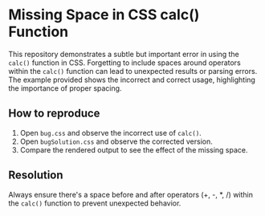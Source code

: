 # Missing Space in CSS calc() Function

This repository demonstrates a subtle but important error in using the `calc()` function in CSS.  Forgetting to include spaces around operators within the `calc()` function can lead to unexpected results or parsing errors.  The example provided shows the incorrect and correct usage, highlighting the importance of proper spacing.

## How to reproduce

1. Open `bug.css` and observe the incorrect use of `calc()`. 
2. Open `bugSolution.css` and observe the corrected version.
3. Compare the rendered output to see the effect of the missing space. 

## Resolution

Always ensure there's a space before and after operators (+, -, *, /) within the `calc()` function to prevent unexpected behavior.